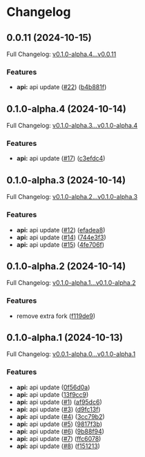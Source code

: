 # Changelog

## 0.0.11 (2024-10-15)

Full Changelog: [v0.1.0-alpha.4...v0.0.11](https://github.com/ArcadeAI/arcade-py/compare/v0.1.0-alpha.4...v0.0.11)

### Features

* **api:** api update ([#22](https://github.com/ArcadeAI/arcade-py/issues/22)) ([b4b881f](https://github.com/ArcadeAI/arcade-py/commit/b4b881fb496169501ca80a175f088780c6f4930f))

## 0.1.0-alpha.4 (2024-10-14)

Full Changelog: [v0.1.0-alpha.3...v0.1.0-alpha.4](https://github.com/ArcadeAI/arcade-py/compare/v0.1.0-alpha.3...v0.1.0-alpha.4)

### Features

* **api:** api update ([#17](https://github.com/ArcadeAI/arcade-py/issues/17)) ([c3efdc4](https://github.com/ArcadeAI/arcade-py/commit/c3efdc4cbfa3eb9e6bdd173c28ea02701ed02598))

## 0.1.0-alpha.3 (2024-10-14)

Full Changelog: [v0.1.0-alpha.2...v0.1.0-alpha.3](https://github.com/ArcadeAI/arcade-py/compare/v0.1.0-alpha.2...v0.1.0-alpha.3)

### Features

* **api:** api update ([#12](https://github.com/ArcadeAI/arcade-py/issues/12)) ([efadea8](https://github.com/ArcadeAI/arcade-py/commit/efadea87ab3842f65b9a042ad00019285199c8ba))
* **api:** api update ([#14](https://github.com/ArcadeAI/arcade-py/issues/14)) ([744e3f3](https://github.com/ArcadeAI/arcade-py/commit/744e3f3ec16f28155847fe0f195ef5b8e620859f))
* **api:** api update ([#15](https://github.com/ArcadeAI/arcade-py/issues/15)) ([4fe706f](https://github.com/ArcadeAI/arcade-py/commit/4fe706f3fb67ea7ec08e0410be1fc42f822d7f45))

## 0.1.0-alpha.2 (2024-10-14)

Full Changelog: [v0.1.0-alpha.1...v0.1.0-alpha.2](https://github.com/ArcadeAI/arcade-py/compare/v0.1.0-alpha.1...v0.1.0-alpha.2)

### Features

* remove extra fork ([f119de9](https://github.com/ArcadeAI/arcade-py/commit/f119de9e96630d4e98e7f0b9167ff950114b0b81))

## 0.1.0-alpha.1 (2024-10-13)

Full Changelog: [v0.0.1-alpha.0...v0.1.0-alpha.1](https://github.com/ArcadeAI/arcade-py/compare/v0.0.1-alpha.0...v0.1.0-alpha.1)

### Features

* **api:** api update ([0f56d0a](https://github.com/ArcadeAI/arcade-py/commit/0f56d0afea70f6d778ab4778370926b0dc1a0158))
* **api:** api update ([13f9cc9](https://github.com/ArcadeAI/arcade-py/commit/13f9cc9c8bb3f9050f64f03f61d7f079052d4ffe))
* **api:** api update ([#1](https://github.com/ArcadeAI/arcade-py/issues/1)) ([af95dc6](https://github.com/ArcadeAI/arcade-py/commit/af95dc67b673b1562dc7aacd8acf4cdfb233f2c7))
* **api:** api update ([#3](https://github.com/ArcadeAI/arcade-py/issues/3)) ([d9fc13f](https://github.com/ArcadeAI/arcade-py/commit/d9fc13f43e09e7aab1df172355f2dc514bb02ca6))
* **api:** api update ([#4](https://github.com/ArcadeAI/arcade-py/issues/4)) ([3cc79b2](https://github.com/ArcadeAI/arcade-py/commit/3cc79b24ad5c0b1bb4787d6ce6fb65bb4cf62318))
* **api:** api update ([#5](https://github.com/ArcadeAI/arcade-py/issues/5)) ([9817f3b](https://github.com/ArcadeAI/arcade-py/commit/9817f3b0ecddd33fa73c4f47bcb68fa72e703ad4))
* **api:** api update ([#6](https://github.com/ArcadeAI/arcade-py/issues/6)) ([9b88f94](https://github.com/ArcadeAI/arcade-py/commit/9b88f9494d18f3e07f8fb3f5413bcd49277472e7))
* **api:** api update ([#7](https://github.com/ArcadeAI/arcade-py/issues/7)) ([ffc6078](https://github.com/ArcadeAI/arcade-py/commit/ffc60781dfd6567ed1a64961cdc728fb87f467a4))
* **api:** api update ([#8](https://github.com/ArcadeAI/arcade-py/issues/8)) ([f151213](https://github.com/ArcadeAI/arcade-py/commit/f15121316e4a4daa4a13c8b1b3dad6af68f3aa09))
